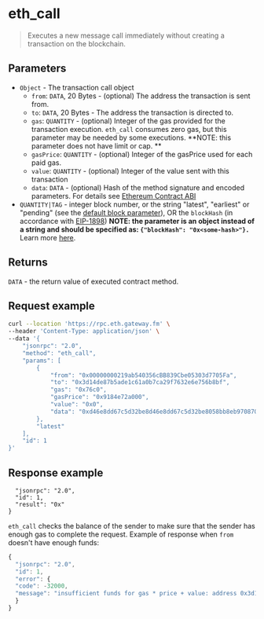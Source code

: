 # eth_call


> Executes a new message call immediately without creating a transaction on the
  blockchain.


## Parameters

- `Object` - The transaction call object
  - `from`: `DATA`, 20 Bytes - (optional) The address the transaction is sent from.
  - `to`: `DATA`, 20 Bytes - The address the transaction is directed to.
  - `gas`: `QUANTITY` - (optional) Integer of the gas provided for the transaction execution. `eth_call` consumes zero gas, but this parameter may be needed by some executions. \*\*NOTE: this parameter does not have limit or cap. \*\*
  - `gasPrice`: `QUANTITY` - (optional) Integer of the gasPrice used for each paid gas.
  - `value`: `QUANTITY` - (optional) Integer of the value sent with this transaction
  - `data`: `DATA` - (optional) Hash of the method signature and encoded parameters. For details see [Ethereum Contract ABI](https://docs.soliditylang.org/en/v0.7.0/abi-spec.html)
- `QUANTITY|TAG` - integer block number, or the string "latest", "earliest" or "pending" (see the [default block parameter](https://eth.wiki/json-rpc/API#the-default-block-parameter)), OR the `blockHash` (in accordance with [EIP-1898](https://eips.ethereum.org/EIPS/eip-1898)) **NOTE: the parameter is an object instead of a string and should be specified as: `{"blockHash": "0x<some-hash>"}.`** Learn more [here](https://eips.ethereum.org/EIPS/eip-1898).

## Returns

`DATA` - the return value of executed contract method.

## **Request example**

```bash
curl --location 'https://rpc.eth.gateway.fm' \
--header 'Content-Type: application/json' \
--data '{
    "jsonrpc": "2.0",
    "method": "eth_call",
    "params": [
        {
            "from": "0x00000000219ab540356cBB839Cbe05303d7705Fa",
            "to": "0x3d14de87b5ade1c61a0b7ca29f7632e6e756b8bf",
            "gas": "0x76c0",
            "gasPrice": "0x9184e72a000",
            "value": "0x0",
            "data": "0xd46e8dd67c5d32be8d46e8dd67c5d32be8058bb8eb970870f072445675058bb8eb970870f072445675"
        },
        "latest"
    ],
    "id": 1
}'
```

## **Response example**

```{
  "jsonrpc": "2.0",
  "id": 1,
  "result": "0x"
}
```

`eth_call` checks the balance of the sender to make sure that the sender has enough gas to complete the request. Example of response when `from` doesn't have enough funds:

```javascript
{
  "jsonrpc": "2.0",
  "id": 1,
  "error": {
  "code": -32000,
  "message": "insufficient funds for gas * price + value: address 0x3d14dE87b5AdE1C61a0B7CA29F7632e6E756b8bf have 0 want 304000000000000000"
  }
}
```
